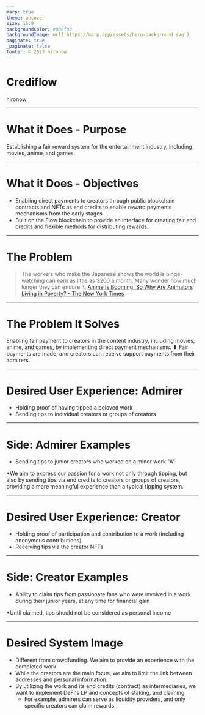 ```yaml
---
marp: true
theme: uncover
size: 16:9
backgroundColor: #00ef8b
backgroundImage: url('https://marp.app/assets/hero-background.svg')
paginate: true
_paginate: false
footer: © 2023 hironow
---
```


<!-- 
_color: white
_backgroundImage: '' 
-->
# Crediflow

hironow

---

# What it Does - Purpose

Establishing a fair reward system
for the entertainment industry,
including movies, anime, and games.

---

# What it Does - Objectives

* Enabling direct payments to creators through public blockchain contracts and NFTs as end credits to enable reward payments mechanisms from the early stages
* Built on the Flow blockchain to provide an interface for creating fair end credits and flexible methods for distributing rewards.

---
<!-- 
_color: white
_backgroundColor: #00ef8b
_backgroundImage: '' 
-->
# The Problem

> The workers who make the Japanese shows the world is binge-watching can earn as little as $200 a month. Many wonder how much longer they can endure it.
> [Anime Is Booming. So Why Are Animators Living in Poverty? - The New York Times](https://www.nytimes.com/2021/02/24/business/japan-anime.html)

---

# The Problem It Solves

Enabling fair payment to creators in the content industry,
including movies, anime, and games,
by implementing direct payment mechanisms.
⬇
Fair payments are made,
and creators can receive support payments
from their admirers.

---
<!-- 
_color: white
_backgroundColor: #00ef8b
_backgroundImage: '' 
-->
# Desired User Experience: Admirer

* Holding proof of having tipped a beloved work
* Sending tips to individual creators or groups of creators

---

# Side: Admirer Examples

* Sending tips to junior creators who worked on a minor work "A"

*We aim to express our passion for a work not only through tipping, but also by sending tips via end credits to creators or groups of creators, providing a more meaningful experience than a typical tipping system.

---
<!-- 
_color: white
_backgroundColor: #00ef8b
_backgroundImage: '' 
-->
# Desired User Experience: Creator

* Holding proof of participation and contribution to a work (including anonymous contributions)
* Receiving tips via the creator NFTs

---

# Side: Creator Examples

* Ability to claim tips from passionate fans who were involved in a work during their junior years, at any time for financial gain

*Until claimed, tips should not be considered as personal income

---

# Desired System Image

* Different from crowdfunding. We aim to provide an experience with the completed work.
* While the creators are the main focus, we aim to limit the link between addresses and personal information.
* By utilizing the work and its end credits (contract) as intermediaries, we want to implement DeFi's LP and concepts of staking, and claiming.
  * For example, admirers can serve as liquidity providers, and only specific creators can claim rewards.
